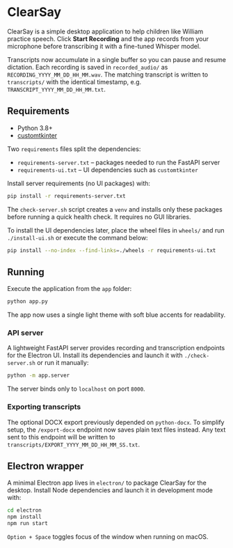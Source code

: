 # ClearSay

ClearSay is a simple desktop application to help children like William practice speech. Click **Start Recording** and the app records from your microphone before transcribing it with a fine-tuned Whisper model.

Transcripts now accumulate in a single buffer so you can pause and resume dictation. Each recording is saved in `recorded_audio/` as `RECORDING_YYYY_MM_DD_HH_MM.wav`. The matching transcript is written to `transcripts/` with the identical timestamp, e.g. `TRANSCRIPT_YYYY_MM_DD_HH_MM.txt`.

## Requirements

- Python 3.8+
- [customtkinter](https://github.com/TomSchimansky/CustomTkinter)

Two ``requirements`` files split the dependencies:

* ``requirements-server.txt`` – packages needed to run the FastAPI server
* ``requirements-ui.txt`` – UI dependencies such as ``customtkinter``

Install server requirements (no UI packages) with:

```bash
pip install -r requirements-server.txt
```

The ``check-server.sh`` script creates a ``venv`` and installs only these
packages before running a quick health check. It requires no GUI libraries.

To install the UI dependencies later, place the wheel files in ``wheels/`` and
run ``./install-ui.sh`` or execute the command below:

```bash
pip install --no-index --find-links=./wheels -r requirements-ui.txt
```

## Running

Execute the application from the `app` folder:

```bash
python app.py
```

The app now uses a single light theme with soft blue accents for readability.

### API server

A lightweight FastAPI server provides recording and transcription endpoints for
the Electron UI. Install its dependencies and launch it with ``./check-server.sh``
or run it manually:

```bash
python -m app.server
```

The server binds only to `localhost` on port `8000`.

### Exporting transcripts

The optional DOCX export previously depended on `python-docx`. To simplify
setup, the `/export-docx` endpoint now saves plain text files instead. Any text
sent to this endpoint will be written to `transcripts/EXPORT_YYYY_MM_DD_HH_MM_SS.txt`.

## Electron wrapper

A minimal Electron app lives in `electron/` to package ClearSay for the desktop. Install Node dependencies and launch it in development mode with:

```bash
cd electron
npm install
npm run start
```

`Option + Space` toggles focus of the window when running on macOS.
